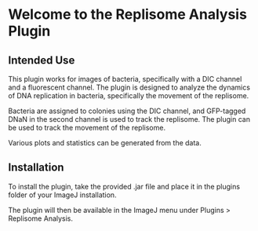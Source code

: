 # Welcome to the Replisome Analysis Plugin

## Intended Use


This plugin works for images of bacteria, specifically with a DIC channel and a fluorescent channel. The plugin is designed to analyze the dynamics of DNA replication in bacteria, specifically the movement of the replisome.

Bacteria are assigned to colonies using the DIC channel, and GFP-tagged DNaN in the second channel is used to track the replisome. The plugin can be used to track the movement of the replisome.

Various plots and statistics can be generated from the data.

## Installation

To install the plugin, take the provided .jar file and place it in the plugins folder of your ImageJ installation. 

The plugin will then be available in the ImageJ menu under Plugins > Replisome Analysis.
